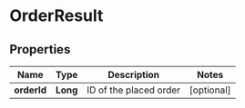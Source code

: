 # OrderResult

## Properties
Name | Type | Description | Notes
------------ | ------------- | ------------- | -------------
**orderId** | **Long** | ID of the placed order |  [optional]
